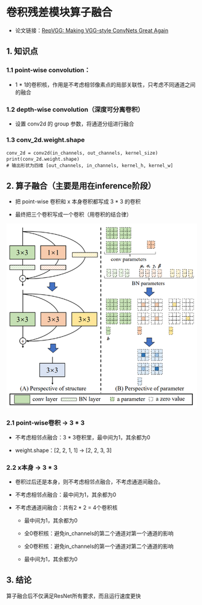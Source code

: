 # 卷积残差模块算子融合

+ 论文链接：[RepVGG: Making VGG-style ConvNets Great Again](https://arxiv.org/abs/2101.03697)

## 1. 知识点

### 1.1 point-wise convolution：

+ 1 * 1的卷积核，作用是不考虑相邻像素点的局部关联性，只考虑不同通道之间的融合

### 1.2 depth-wise convolution（深度可分离卷积）

+ 设置 conv2d 的 group 参数，将通道分组进行融合

### 1.3 conv_2d.weight.shape

```commandline
conv_2d = conv2d(in_channels, out_channels, kernel_size)
print(conv_2d.weight.shape)
# 输出形状为四维 [out_channels, in_channels, kernel_h, kernel_w]
```

## 2. 算子融合（主要是用在inference阶段）

+ 把 point-wise 卷积和 x 本身卷积都写成 3 * 3 的卷积

+ 最终把三个卷积写成一个卷积（用卷积的结合律）

![](imgs/1.png)

### 2.1 point-wise卷积 -> 3 * 3

+ 不考虑相邻点融合：3 * 3卷积里，最中间为1，其余都为0

+ weight.shape：[2, 2, 1, 1] -> [2, 2, 3, 3]

### 2.2 x本身 -> 3 * 3

+ 卷积过后还是本身，则不考虑相邻点融合，不考虑通道间融合。 

+ 不考虑相邻点融合：最中间为1，其余都为0

+ 不考虑通道间融合：共有2 * 2 = 4个卷积核
  
  + 最中间为1，其余都为0
  
  + 全0卷积核：避免in_channels的第二个通道对第一个通道的影响
  
  + 全0卷积核：避免in_channels的第一个通道对第二个通道的影响
  
  + 最中间为1，其余都为0

## 3. 结论

算子融合后不仅满足ResNet所有要求，而且运行速度更快